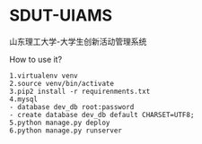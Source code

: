 SDUT-UIAMS
=========

山东理工大学-大学生创新活动管理系统

  How to use it?

    1.virtualenv venv
    2.source venv/bin/activate
    3.pip2 install -r requirenments.txt
	4.mysql
	- database dev_db root:password
	- create database dev_db default CHARSET=UTF8;
    5.python manage.py deploy
	6.python manage.py runserver
